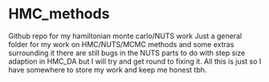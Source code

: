 # HMC_methods
Github repo for my hamiltonian monte carlo/NUTS work
Just a general folder for my work on HMC/NUTS/MCMC methods and some extras surrounding it 
there are still bugs in the NUTS parts to do with step size adaption in HMC_DA but I will 
try and get round to fixing it. All this is just so I have somewhere to store my work and 
keep me honest tbh. 
